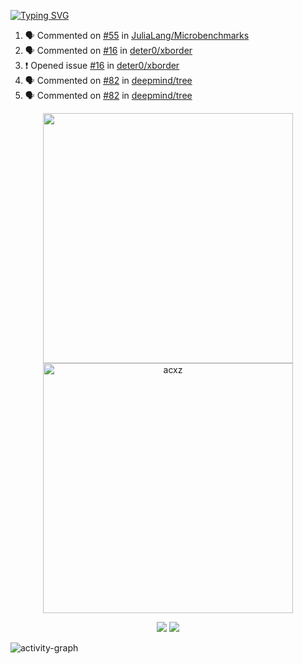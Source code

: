 [![Typing SVG](https://readme-typing-svg.herokuapp.com?size=16&color=AFFFA3&multiline=true&height=75&lines=contributing+to+robotics%2Faerospace%2Fml%2Fgpu+software;packaging+it+for+archlinux;ricer)](https://git.io/typing-svg)

<!--START_SECTION:activity-->
1. 🗣 Commented on [#55](https://github.com/JuliaLang/Microbenchmarks/issues/55) in [JuliaLang/Microbenchmarks](https://github.com/JuliaLang/Microbenchmarks)
2. 🗣 Commented on [#16](https://github.com/deter0/xborder/issues/16) in [deter0/xborder](https://github.com/deter0/xborder)
3. ❗️ Opened issue [#16](https://github.com/deter0/xborder/issues/16) in [deter0/xborder](https://github.com/deter0/xborder)
4. 🗣 Commented on [#82](https://github.com/deepmind/tree/issues/82) in [deepmind/tree](https://github.com/deepmind/tree)
5. 🗣 Commented on [#82](https://github.com/deepmind/tree/issues/82) in [deepmind/tree](https://github.com/deepmind/tree)
<!--END_SECTION:activity-->

<p align="center">
  <img width="400em" src=https://github-readme-stats.vercel.app/api?username=acxz&include_all_commits=true&show_icons=true />
  <img width="400em" src="https://github-readme-streak-stats.herokuapp.com/?user=acxz&" alt="acxz" />
</p>

<p align="center">
  <img src=https://github-readme-stats.vercel.app/api/top-langs/?username=acxz&layout=compact />
  <img src=https://github-profile-trophy.vercel.app/?username=acxz&row=2&column=4 />
</p>

![activity-graph](https://activity-graph.herokuapp.com/graph?username=acxz&theme=aqua)
